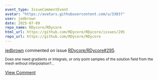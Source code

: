 ```yaml
---
event_type: IssueCommentEvent
avatar: "https://avatars.githubusercontent.com/u/3303?"
user: jedbrown
date: 2025-07-09
repo_name: RDycore/RDycore
html_url: https://github.com/RDycore/RDycore/issues/295
repo_url: https://github.com/RDycore/RDycore
---
```


<a href='https://github.com/jedbrown' target='_blank'>jedbrown</a> commented on issue <a href='https://github.com/RDycore/RDycore/issues/295' target='_blank'>RDycore/RDycore#295</a>.

<small>Does one need gradients or integrals, or only point samples of the solution field from the mesh without interpolation?...</small>

<a href='https://github.com/RDycore/RDycore/issues/295' target='_blank'>View Comment</a>